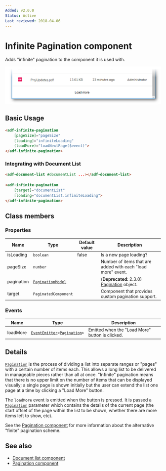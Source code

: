 ```yaml
---
Added: v2.0.0
Status: Active
Last reviewed: 2018-04-06
---
```


# Infinite Pagination component

Adds "infinite" pagination to the component it is used with.

![Infinite Pagination screenshot](../docassets/images/InfPagination.png)

## Basic Usage

```html
<adf-infinite-pagination
    [pageSize]="pageSize"
    [loading]="infiniteLoading"
    (loadMore)="loadNextPage($event)">
</adf-infinite-pagination>
```

### Integrating with Document List

```html
<adf-document-list #documentList ...></adf-document-list>

<adf-infinite-pagination 
    [target]="documentList"
    [loading="documentList.infiniteLoading">
</adf-infinite-pagination>
```

## Class members

### Properties

| Name | Type | Default value | Description |
| ---- | ---- | ------------- | ----------- |
| isLoading | `boolean` | false | Is a new page loading? |
| pageSize | `number` |  | Number of items that are added with each "load more" event. |
| pagination | [`PaginationModel`](../../lib/core/models/pagination.model.ts) |  | (**Deprecated:** 2.3.0) [Pagination](../../lib/content-services/document-list/models/document-library.model.ts) object. |
| target | `PaginatedComponent` |  | Component that provides custom pagination support. |

### Events

| Name | Type | Description |
| ---- | ---- | ----------- |
| loadMore | [`EventEmitter`](https://angular.io/api/core/EventEmitter)`<`[`Pagination`](../../lib/content-services/document-list/models/document-library.model.ts)`>` | Emitted when the "Load More" button is clicked. |

## Details

[`Pagination`](../../lib/content-services/document-list/models/document-library.model.ts) is the process of dividing a list into separate ranges or "pages" with a
certain number of items each. This allows a long list to be delivered in manageable pieces
rather than all at once. "Infinite" pagination means that there is no upper limit on
the number of items that can be displayed visually; a single page is shown initially but
the user can extend the list one page at a time by clicking a "Load More" button.

The `loadMore` event is emitted when the button is pressed. It is passed a
[`Pagination`](../../lib/content-services/document-list/models/document-library.model.ts)
parameter which contains the details of the current page (the start offset of the
page within the list to be shown, whether there are more items left to show, etc).

See the [Pagination component](pagination.component.md) for more information about the alternative "finite" pagination scheme.

## See also

-   [Document list component](../content-services/document-list.component.md)
-   [Pagination component](pagination.component.md)

